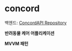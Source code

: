 # concord

백엔드: [ConcordAPI Repository](https://github.com/MMMMins/ConcordAPI)

**반려동물 케어 어플리케이션**

**MVVM 패턴**
